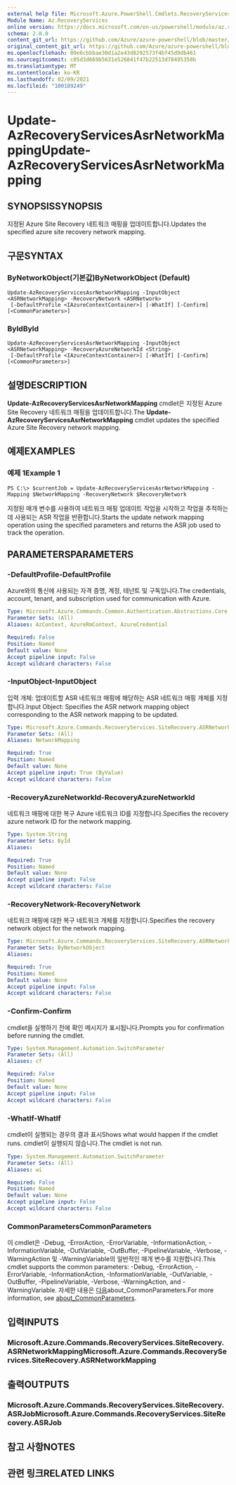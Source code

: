 ```yaml
---
external help file: Microsoft.Azure.PowerShell.Cmdlets.RecoveryServices.SiteRecovery.dll-Help.xml
Module Name: Az.RecoveryServices
online version: https://docs.microsoft.com/en-us/powershell/module/az.recoveryservices/update-azrecoveryservicesasrnetworkmapping
schema: 2.0.0
content_git_url: https://github.com/Azure/azure-powershell/blob/master/src/RecoveryServices/RecoveryServices/help/Update-AzRecoveryServicesAsrNetworkMapping.md
original_content_git_url: https://github.com/Azure/azure-powershell/blob/master/src/RecoveryServices/RecoveryServices/help/Update-AzRecoveryServicesAsrNetworkMapping.md
ms.openlocfilehash: 09e6cbbbae30d1a2e43d8292573f4bf45d9db461
ms.sourcegitcommit: c05d3d669b5631e526841f47b22513d78495350b
ms.translationtype: MT
ms.contentlocale: ko-KR
ms.lasthandoff: 02/09/2021
ms.locfileid: "100189249"
---
```

# <span data-ttu-id="bbb67-101">Update-AzRecoveryServicesAsrNetworkMapping</span><span class="sxs-lookup"><span data-stu-id="bbb67-101">Update-AzRecoveryServicesAsrNetworkMapping</span></span>

## <span data-ttu-id="bbb67-102">SYNOPSIS</span><span class="sxs-lookup"><span data-stu-id="bbb67-102">SYNOPSIS</span></span>
<span data-ttu-id="bbb67-103">지정된 Azure Site Recovery 네트워크 매핑을 업데이트합니다.</span><span class="sxs-lookup"><span data-stu-id="bbb67-103">Updates the specified azure site recovery network mapping.</span></span>

## <span data-ttu-id="bbb67-104">구문</span><span class="sxs-lookup"><span data-stu-id="bbb67-104">SYNTAX</span></span>

### <span data-ttu-id="bbb67-105">ByNetworkObject(기본값)</span><span class="sxs-lookup"><span data-stu-id="bbb67-105">ByNetworkObject (Default)</span></span>
```
Update-AzRecoveryServicesAsrNetworkMapping -InputObject <ASRNetworkMapping> -RecoveryNetwork <ASRNetwork>
 [-DefaultProfile <IAzureContextContainer>] [-WhatIf] [-Confirm] [<CommonParameters>]
```

### <span data-ttu-id="bbb67-106">ById</span><span class="sxs-lookup"><span data-stu-id="bbb67-106">ById</span></span>
```
Update-AzRecoveryServicesAsrNetworkMapping -InputObject <ASRNetworkMapping> -RecoveryAzureNetworkId <String>
 [-DefaultProfile <IAzureContextContainer>] [-WhatIf] [-Confirm] [<CommonParameters>]
```

## <span data-ttu-id="bbb67-107">설명</span><span class="sxs-lookup"><span data-stu-id="bbb67-107">DESCRIPTION</span></span>
<span data-ttu-id="bbb67-108">**Update-AzRecoveryServicesAsrNetworkMapping** cmdlet은 지정된 Azure Site Recovery 네트워크 매핑을 업데이트합니다.</span><span class="sxs-lookup"><span data-stu-id="bbb67-108">The **Update-AzRecoveryServicesAsrNetworkMapping** cmdlet updates the specified Azure Site Recovery network mapping.</span></span>

## <span data-ttu-id="bbb67-109">예제</span><span class="sxs-lookup"><span data-stu-id="bbb67-109">EXAMPLES</span></span>

### <span data-ttu-id="bbb67-110">예제 1</span><span class="sxs-lookup"><span data-stu-id="bbb67-110">Example 1</span></span>
```
PS C:\> $currentJob = Update-AzRecoveryServicesAsrNetworkMapping -Mapping $NetworkMapping -RecoveryNetwork $RecoveryNetwork
```

<span data-ttu-id="bbb67-111">지정된 매개 변수를 사용하여 네트워크 매핑 업데이트 작업을 시작하고 작업을 추적하는 데 사용되는 ASR 작업을 반환합니다.</span><span class="sxs-lookup"><span data-stu-id="bbb67-111">Starts the update network mapping operation using the specified parameters and returns the ASR job used to track the operation.</span></span>

## <span data-ttu-id="bbb67-112">PARAMETERS</span><span class="sxs-lookup"><span data-stu-id="bbb67-112">PARAMETERS</span></span>

### <span data-ttu-id="bbb67-113">-DefaultProfile</span><span class="sxs-lookup"><span data-stu-id="bbb67-113">-DefaultProfile</span></span>
<span data-ttu-id="bbb67-114">Azure와의 통신에 사용되는 자격 증명, 계정, 테넌트 및 구독입니다.</span><span class="sxs-lookup"><span data-stu-id="bbb67-114">The credentials, account, tenant, and subscription used for communication with Azure.</span></span>


```yaml
Type: Microsoft.Azure.Commands.Common.Authentication.Abstractions.Core.IAzureContextContainer
Parameter Sets: (All)
Aliases: AzContext, AzureRmContext, AzureCredential

Required: False
Position: Named
Default value: None
Accept pipeline input: False
Accept wildcard characters: False
```

### <span data-ttu-id="bbb67-115">-InputObject</span><span class="sxs-lookup"><span data-stu-id="bbb67-115">-InputObject</span></span>
<span data-ttu-id="bbb67-116">입력 개체: 업데이트할 ASR 네트워크 매핑에 해당하는 ASR 네트워크 매핑 개체를 지정합니다.</span><span class="sxs-lookup"><span data-stu-id="bbb67-116">Input Object: Specifies the ASR network mapping object corresponding to the ASR network mapping to be updated.</span></span>

```yaml
Type: Microsoft.Azure.Commands.RecoveryServices.SiteRecovery.ASRNetworkMapping
Parameter Sets: (All)
Aliases: NetworkMapping

Required: True
Position: Named
Default value: None
Accept pipeline input: True (ByValue)
Accept wildcard characters: False
```

### <span data-ttu-id="bbb67-117">-RecoveryAzureNetworkId</span><span class="sxs-lookup"><span data-stu-id="bbb67-117">-RecoveryAzureNetworkId</span></span>
<span data-ttu-id="bbb67-118">네트워크 매핑에 대한 복구 Azure 네트워크 ID를 지정합니다.</span><span class="sxs-lookup"><span data-stu-id="bbb67-118">Specifies the recovery azure network ID for the network mapping.</span></span>

```yaml
Type: System.String
Parameter Sets: ById
Aliases:

Required: True
Position: Named
Default value: None
Accept pipeline input: False
Accept wildcard characters: False
```

### <span data-ttu-id="bbb67-119">-RecoveryNetwork</span><span class="sxs-lookup"><span data-stu-id="bbb67-119">-RecoveryNetwork</span></span>
<span data-ttu-id="bbb67-120">네트워크 매핑에 대한 복구 네트워크 개체를 지정합니다.</span><span class="sxs-lookup"><span data-stu-id="bbb67-120">Specifies the recovery network object for the network mapping.</span></span>

```yaml
Type: Microsoft.Azure.Commands.RecoveryServices.SiteRecovery.ASRNetwork
Parameter Sets: ByNetworkObject
Aliases:

Required: True
Position: Named
Default value: None
Accept pipeline input: False
Accept wildcard characters: False
```

### <span data-ttu-id="bbb67-121">-Confirm</span><span class="sxs-lookup"><span data-stu-id="bbb67-121">-Confirm</span></span>
<span data-ttu-id="bbb67-122">cmdlet을 실행하기 전에 확인 메시지가 표시됩니다.</span><span class="sxs-lookup"><span data-stu-id="bbb67-122">Prompts you for confirmation before running the cmdlet.</span></span>

```yaml
Type: System.Management.Automation.SwitchParameter
Parameter Sets: (All)
Aliases: cf

Required: False
Position: Named
Default value: None
Accept pipeline input: False
Accept wildcard characters: False
```

### <span data-ttu-id="bbb67-123">-WhatIf</span><span class="sxs-lookup"><span data-stu-id="bbb67-123">-WhatIf</span></span>
<span data-ttu-id="bbb67-124">cmdlet이 실행되는 경우의 결과 표시</span><span class="sxs-lookup"><span data-stu-id="bbb67-124">Shows what would happen if the cmdlet runs.</span></span> <span data-ttu-id="bbb67-125">cmdlet이 실행되지 않습니다.</span><span class="sxs-lookup"><span data-stu-id="bbb67-125">The cmdlet is not run.</span></span>

```yaml
Type: System.Management.Automation.SwitchParameter
Parameter Sets: (All)
Aliases: wi

Required: False
Position: Named
Default value: None
Accept pipeline input: False
Accept wildcard characters: False
```

### <span data-ttu-id="bbb67-126">CommonParameters</span><span class="sxs-lookup"><span data-stu-id="bbb67-126">CommonParameters</span></span>
<span data-ttu-id="bbb67-127">이 cmdlet은 -Debug, -ErrorAction, -ErrorVariable, -InformationAction, -InformationVariable, -OutVariable, -OutBuffer, -PipelineVariable, -Verbose, -WarningAction 및 -WarningVariable의 일반적인 매개 변수를 지원합니다.</span><span class="sxs-lookup"><span data-stu-id="bbb67-127">This cmdlet supports the common parameters: -Debug, -ErrorAction, -ErrorVariable, -InformationAction, -InformationVariable, -OutVariable, -OutBuffer, -PipelineVariable, -Verbose, -WarningAction, and -WarningVariable.</span></span> <span data-ttu-id="bbb67-128">자세한 내용은 [다음](http://go.microsoft.com/fwlink/?LinkID=113216)about_CommonParameters.</span><span class="sxs-lookup"><span data-stu-id="bbb67-128">For more information, see [about_CommonParameters](http://go.microsoft.com/fwlink/?LinkID=113216).</span></span>

## <span data-ttu-id="bbb67-129">입력</span><span class="sxs-lookup"><span data-stu-id="bbb67-129">INPUTS</span></span>

### <span data-ttu-id="bbb67-130">Microsoft.Azure.Commands.RecoveryServices.SiteRecovery.ASRNetworkMapping</span><span class="sxs-lookup"><span data-stu-id="bbb67-130">Microsoft.Azure.Commands.RecoveryServices.SiteRecovery.ASRNetworkMapping</span></span>

## <span data-ttu-id="bbb67-131">출력</span><span class="sxs-lookup"><span data-stu-id="bbb67-131">OUTPUTS</span></span>

### <span data-ttu-id="bbb67-132">Microsoft.Azure.Commands.RecoveryServices.SiteRecovery.ASRJob</span><span class="sxs-lookup"><span data-stu-id="bbb67-132">Microsoft.Azure.Commands.RecoveryServices.SiteRecovery.ASRJob</span></span>

## <span data-ttu-id="bbb67-133">참고 사항</span><span class="sxs-lookup"><span data-stu-id="bbb67-133">NOTES</span></span>

## <span data-ttu-id="bbb67-134">관련 링크</span><span class="sxs-lookup"><span data-stu-id="bbb67-134">RELATED LINKS</span></span>
